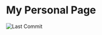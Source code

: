 # My Personal Page


![Last Commit](https://img.shields.io/github/last-commit/OliverMount/OliverMount.github.io)


